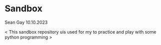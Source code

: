# Sandbox

Sean Gay
10.10.2023

< This sandbox repository uis used for my to practice and play with some python programming >
